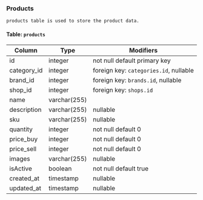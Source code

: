 ### Products

    products table is used to store the product data.

#### Table: `products`

| Column      | Type         | Modifiers                              |
| ----------- | ------------ | -------------------------------------- |
| id          | integer      | not null default primary key           |
| category_id | integer      | foreign key: `categories.id`, nullable |
| brand_id    | integer      | foreign key: `brands.id`, nullable     |
| shop_id     | integer      | foreign key: `shops.id`                |
| name        | varchar(255) |                                        |
| description | varchar(255) | nullable                               |
| sku         | varchar(255) | nullable                               |
| quantity    | integer      | not null default 0                     |
| price_buy   | integer      | not null default 0                     |
| price_sell  | integer      | not null default 0                     |
| images      | varchar(255) | nullable                               |
| isActive    | boolean      | not null default true                  |
| created_at  | timestamp    | nullable                               |
| updated_at  | timestamp    | nullable                               |
